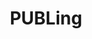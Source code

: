 ---
id: 13
title: PUBLing
caption: 무료 모바일 프로필 명함 제작
url: https://publing.co.kr/
category: Etc
device: PC, Mobile
---